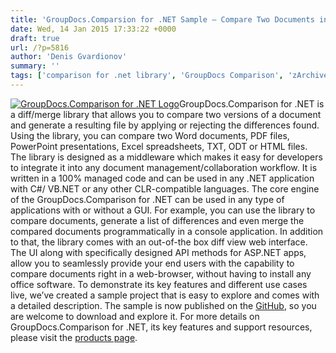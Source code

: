 ```yaml
---
title: 'GroupDocs.Comparsion for .NET Sample – Compare Two Documents in C#/VB.NET and Display Diffs on APS.NET Sites'
date: Wed, 14 Jan 2015 17:33:22 +0000
draft: true
url: /?p=5816
author: 'Denis Gvardionov'
summary: ''
tags: ['comparison for .net library', 'GroupDocs Comparison', 'zArchive']
---
```


[![GroupDocs.Comparison for .NET Logo](http://blog.groupdocs.com/wp-content/uploads/sites/4/2014/07/GD_CMP_NETIcon_1141.png)](https://products.groupdocs.com/comparison/net)GroupDocs.Comparison for .NET is a diff/merge library that allows you to compare two versions of a document and generate a resulting file by applying or rejecting the differences found. Using the library, you can compare two Word documents, PDF files, PowerPoint presentations, Excel spreadsheets, TXT, ODT or HTML files. The library is designed as a middleware which makes it easy for developers to integrate it into any document management/collaboration workflow. It is written in a 100% managed code and can be used in any .NET application with C#/ VB.NET or any other CLR-compatible languages. The core engine of the GroupDocs.Comparison for .NET can be used in any type of applications with or without a GUI. For example, you can use the library to compare documents, generate a list of differences and even merge the compared documents programmatically in a console application. In addition to that, the library comes with an out-of-the box diff view web interface. The UI along with specifically designed API methods for ASP.NET apps, allow you to seamlessly provide your end users with the capability to compare documents right in a web-browser, without having to install any office software. To demonstrate its key features and different use cases live, we’ve created a sample project that is easy to explore and comes with a detailed description. The sample is now published on the [GitHub](https://github.com/groupdocs-comparison), so you are welcome to download and explore it. For more details on GroupDocs.Comparison for .NET, its key features and support resources, please visit the [products page](https://products.groupdocs.com/comparison/net).



